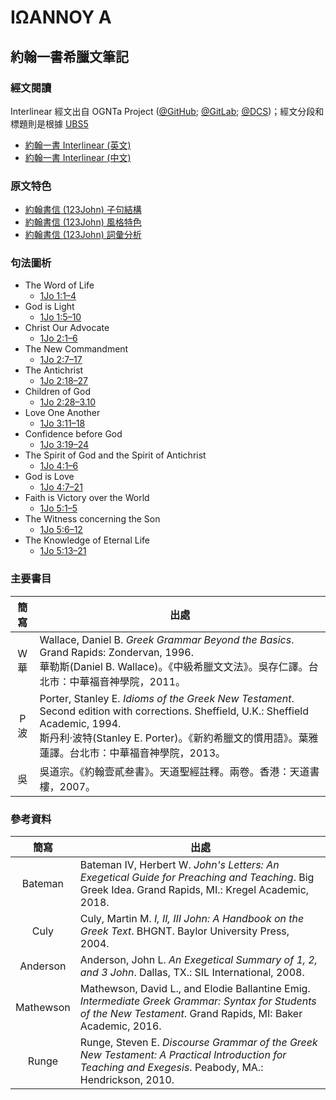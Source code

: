 # ΙΩΑΝΝΟΥ Α

## 約翰一書希臘文筆記

### 經文閱讀
Interlinear 經文出自 OGNTa Project ([@GitHub](https://github.com/Andley/OGNTa); [@GitLab](https://gitlab.com/Andley/ognta); [@DCS](https://git.door43.org/Andley/OGNTa))；經文分段和標題則是根據 [UBS5](https://www.academic-bible.com/en/online-bibles/greek-new-testament-ubs5/read-the-bible-text/bibel/text/lesen/stelle/72/10001/19999/ch/9f95d8cd0fd3aaae4a4dbb2208e8408b/)


- [約翰一書 Interlinear (英文) ](1John-Interlinear.md)
- [約翰一書 Interlinear (中文) ](1John-TC-Interlinear.md)


### 原文特色
- [約翰書信 (123John) 子句結構](123John-Clause.md)
- [約翰書信 (123John) 風格特色](123John-Style.md)
- [約翰書信 (123John) 詞彙分析](123John-Vocabulary.md)

### 句法圖析

- The Word of Life
	- [1Jo 1:1–4](1Jo.1.1–4.md)
- God is Light
	- [1Jo 1:5–10](1Jo.1.5–10.md)
- Christ Our Advocate
	- [1Jo 2:1–6](1Jo.2.1–6.md)
- The New Commandment
	- [1Jo 2:7–17](1Jo.2.7–17.md)
- The Antichrist
	- [1Jo 2:18–27](1Jo.2.18–27.md)
- Children of God
	- [1Jo 2:28–3.10](1Jo.2.28–3.10.md)
- Love One Another
	- [1Jo 3:11–18](1Jo.3.11–18.md)
- Confidence before God
	- [1Jo 3:19–24](1Jo.3.19–24.md)
- The Spirit of God and the Spirit of Antichrist
	- [1Jo 4:1–6](1Jo.4.1–6.md)
- God is Love
	- [1Jo 4:7–21](1Jo.4.7–21.md)
- Faith is Victory over the World
	- [1Jo 5:1–5](1Jo.5.1–5.md)
- The Witness concerning the Son
	- [1Jo 5:6–12](1Jo.5.6–12.md)
- The Knowledge of Eternal Life
	- [1Jo 5:13–21](1Jo.5.13–21.md)

### 主要書目
簡寫 | 出處
:------:| --- 
W<br/>華 | Wallace, Daniel B. <em>Greek Grammar Beyond the Basics</em>. Grand Rapids: Zondervan, 1996. <br/>華勒斯(Daniel B. Wallace)。《中級希臘文文法》。吳存仁譯。台北市：中華福音神學院，2011。
P<br/>波 | Porter, Stanley E. <em>Idioms of the Greek New Testament</em>. Second edition with corrections. Sheffield, U.K.: Sheffield Academic, 1994. <br/>斯丹利‧波特(Stanley E. Porter)。《新約希臘文的慣用語》。葉雅蓮譯。台北市：中華福音神學院，2013。
吳 | 吳道宗。《約翰壹貳叁書》。天道聖經註釋。兩卷。香港：天道書樓，2007。


### 參考資料
簡寫 | 出處
:------:| --- 
Bateman | Bateman IV, Herbert W. _John's Letters: An Exegetical Guide for Preaching and Teaching_. Big Greek Idea. Grand Rapids, MI.: Kregel Academic, 2018.
Culy | Culy, Martin M. _I, II, III John: A Handbook on the Greek Text_. BHGNT. Baylor University Press, 2004.
Anderson | Anderson, John L. _An Exegetical Summary of 1, 2, and 3 John_. Dallas, TX.: SIL International, 2008.
Mathewson | Mathewson, David L., and Elodie Ballantine Emig. <em>Intermediate Greek Grammar: Syntax for Students of the New Testament</em>. Grand Rapids, MI: Baker Academic, 2016.
Runge | Runge, Steven E. <em>Discourse Grammar of the Greek New Testament: A Practical Introduction for Teaching and Exegesis</em>. Peabody, MA.: Hendrickson, 2010.


